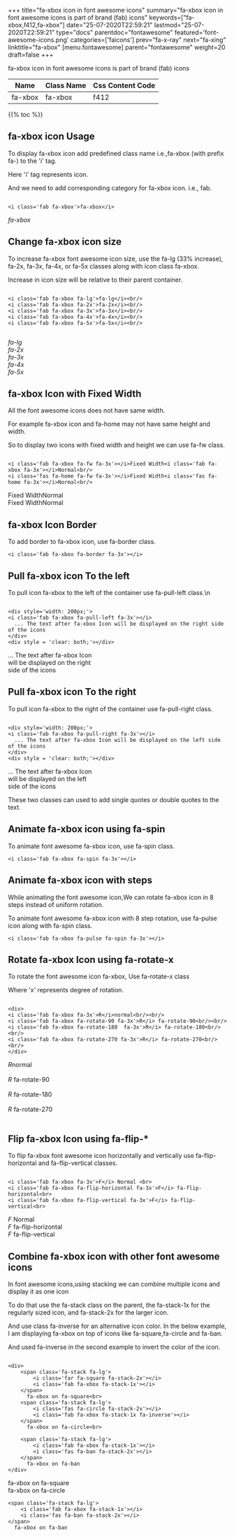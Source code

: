 +++
title="fa-xbox icon in font awesome icons"
summary="fa-xbox icon in font awesome icons is part of brand (fab) icons"
keywords=["fa-xbox,f412,fa-xbox"]
date="25-07-2020T22:59:21"
lastmod="25-07-2020T22:59:21"
type="docs"
parentdoc="fontawesome"
featured='font-awesome-icons.png'
categories=['faicons']
prev="fa-x-ray"
next="fa-xing"
linktitle="fa-xbox"
[menu.fontawesome]
parent="fontawesome"
weight=20
draft=false
+++


fa-xbox icon in font awesome icons is part of brand (fab) icons

<div class='table-responsive'><table class='table'><thead><tr><th>Name</th><th>Class Name</th><th>Css Content Code</th></tr></thead><tbody><tr><td>fa-xbox</td><td>fa-xbox</td><td>f412</td></tr></tbody></table></div>


{{% toc %}}


## fa-xbox icon Usage

To display fa-xbox icon add predefined class name i.e.,fa-xbox (with prefix fa-) to the 'i' tag.

Here 'i' tag represents icon.

And we need to add corresponding category for fa-xbox icon. i.e., fab.


```

<i class='fab fa-xbox'>fa-xbox</i>
```

<i class='fab fa-xbox'>fa-xbox</i>




## Change fa-xbox icon size
To increase fa-xbox font awesome icon size, use the fa-lg (33% increase), fa-2x, fa-3x, fa-4x, or fa-5x classes along with icon class fa-xbox.

Increase in icon size will be relative to their parent container. 

```

<i class='fab fa-xbox fa-lg'>fa-lg</i><br/>
<i class='fab fa-xbox fa-2x'>fa-2x</i><br/>
<i class='fab fa-xbox fa-3x'>fa-3x</i><br/>
<i class='fab fa-xbox fa-4x'>fa-4x</i><br/>
<i class='fab fa-xbox fa-5x'>fa-5x</i><br/>
            
```

<i class='fab fa-xbox fa-lg'>fa-lg</i><br/>
<i class='fab fa-xbox fa-2x'>fa-2x</i><br/>
<i class='fab fa-xbox fa-3x'>fa-3x</i><br/>
<i class='fab fa-xbox fa-4x'>fa-4x</i><br/>
<i class='fab fa-xbox fa-5x'>fa-5x</i><br/>
            



## fa-xbox Icon with Fixed Width 

All the font awesome icons does not have same width.

For example fa-xbox icon and fa-home may not have same height and width.

So to display two icons with fixed width and height we can use fa-fw class.


```

<i class='fab fa-xbox fa-fw fa-3x'></i>Fixed Width<i class='fab fa-xbox fa-3x'></i>Normal<br/>
<i class='fas fa-home fa-fw fa-3x'></i>Fixed Width<i class='fas fa-home fa-3x'></i>Normal<br/>
```

<i class='fab fa-xbox fa-fw fa-3x'></i>Fixed Width<i class='fab fa-xbox fa-3x'></i>Normal<br/>
<i class='fas fa-home fa-fw fa-3x'></i>Fixed Width<i class='fas fa-home fa-3x'></i>Normal<br/>



## fa-xbox Icon Border 

To add border to fa-xbox icon, use fa-border class.


```
<i class='fab fa-xbox fa-border fa-3x'></i>

```
<i class='fab fa-xbox fa-border fa-3x'></i>





## Pull fa-xbox icon To the left

To pull icon fa-xbox to the left of the container use fa-pull-left class.\n

```

<div style='width: 200px;'>
<i class='fab fa-xbox fa-pull-left fa-3x'></i>
  ... The text after fa-xbox Icon will be displayed on the right side of the icons
</div>
<div style = 'clear: both;'></div>
```

<div style='width: 200px;'>
<i class='fab fa-xbox fa-pull-left fa-3x'></i>
  ... The text after fa-xbox Icon will be displayed on the right side of the icons
</div>
<div style = 'clear: both;'></div>




## Pull fa-xbox icon To the right
To pull icon fa-xbox to the right of the container use fa-pull-right class.

```

<div style='width: 200px;'>
<i class='fab fa-xbox fa-pull-right fa-3x'></i>
  ... The text after fa-xbox Icon will be displayed on the left side of the icons
</div>
<div style = 'clear: both;'></div>
```

<div style='width: 200px;'>
<i class='fab fa-xbox fa-pull-right fa-3x'></i>
  ... The text after fa-xbox Icon will be displayed on the left side of the icons
</div>
<div style = 'clear: both;'></div>

These two classes can used to add single quotes or double quotes to the text.


## Animate fa-xbox icon using fa-spin
To animate font awesome fa-xbox icon, use fa-spin class.

```
<i class='fab fa-xbox fa-spin fa-3x'></i>
```
<i class='fab fa-xbox fa-spin fa-3x'></i>




## Animate fa-xbox icon with steps
While animating the font awesome icon,We can rotate fa-xbox icon in 8 steps instead of uniform rotation.

To animate font awesome fa-xbox icon with 8 step rotation, use fa-pulse icon along with fa-spin class.


```
<i class='fab fa-xbox fa-pulse fa-spin fa-3x'></i>

```
<i class='fab fa-xbox fa-pulse fa-spin fa-3x'></i>





## Rotate fa-xbox Icon using fa-rotate-x
To rotate the font awesome icon fa-xbox, Use fa-rotate-x class

Where 'x' represents degree of rotation.


```

<div>
<i class='fab fa-xbox fa-3x'>R</i>normal<br/><br/>
<i class='fab fa-xbox fa-rotate-90 fa-3x'>R</i> fa-rotate-90<br/><br/> 
<i class='fab fa-xbox fa-rotate-180  fa-3x'>R</i> fa-rotate-180<br/><br/> 
<i class='fab fa-xbox fa-rotate-270 fa-3x'>R</i> fa-rotate-270<br/><br/>
</div>
```

<div>
<i class='fab fa-xbox fa-3x'>R</i>normal<br/><br/>
<i class='fab fa-xbox fa-rotate-90 fa-3x'>R</i> fa-rotate-90<br/><br/> 
<i class='fab fa-xbox fa-rotate-180  fa-3x'>R</i> fa-rotate-180<br/><br/> 
<i class='fab fa-xbox fa-rotate-270 fa-3x'>R</i> fa-rotate-270<br/><br/>
</div>




## Flip fa-xbox Icon using fa-flip-*
To flip fa-xbox font awesome icon horizontally and vertically use fa-flip-horizontal and fa-flip-vertical classes. 

```

<i class='fab fa-xbox fa-3x'>F</i> Normal <br>
<i class='fab fa-xbox fa-flip-horizontal fa-3x'>F</i> fa-flip-horizontal<br>
<i class='fab fa-xbox fa-flip-vertical fa-3x'>F</i> fa-flip-vertical<br>
```

<i class='fab fa-xbox fa-3x'>F</i> Normal <br>
<i class='fab fa-xbox fa-flip-horizontal fa-3x'>F</i> fa-flip-horizontal<br>
<i class='fab fa-xbox fa-flip-vertical fa-3x'>F</i> fa-flip-vertical<br>




## Combine fa-xbox icon with other font awesome icons
In font awesome icons,using stacking we can combine multiple icons and display it as one icon 

To do that use the fa-stack class on the parent, the fa-stack-1x for the regularly sized icon, and fa-stack-2x for the larger icon.

And use class fa-inverse for an alternative icon color. 
In the below example, I am displaying fa-xbox on top of icons like fa-square,fa-circle and fa-ban.

And used fa-inverse in the second example to invert the color of the icon.

```

<div>
    <span class='fa-stack fa-lg'>
        <i class='far fa-square fa-stack-2x'></i>
        <i class='fab fa-xbox fa-stack-1x'></i>
    </span>
      fa-xbox on fa-square<br>
    <span class='fa-stack fa-lg'>
        <i class='fas fa-circle fa-stack-2x'></i>
        <i class='fab fa-xbox fa-stack-1x fa-inverse'></i>
    </span>
      fa-xbox on fa-circle<br>

    <span class='fa-stack fa-lg'>
        <i class='fab fa-xbox fa-stack-1x'></i>
        <i class='fas fa-ban fa-stack-2x'></i>
    </span>
      fa-xbox on fa-ban
</div>
```

<div>
    <span class='fa-stack fa-lg'>
        <i class='far fa-square fa-stack-2x'></i>
        <i class='fab fa-xbox fa-stack-1x'></i>
    </span>
      fa-xbox on fa-square<br>
    <span class='fa-stack fa-lg'>
        <i class='fas fa-circle fa-stack-2x'></i>
        <i class='fab fa-xbox fa-stack-1x fa-inverse'></i>
    </span>
      fa-xbox on fa-circle<br>

    <span class='fa-stack fa-lg'>
        <i class='fab fa-xbox fa-stack-1x'></i>
        <i class='fas fa-ban fa-stack-2x'></i>
    </span>
      fa-xbox on fa-ban
</div>






